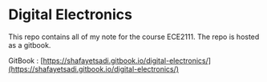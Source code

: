 # Digital Electronics

This repo contains all of my note for the course ECE2111. The repo is hosted as a gitbook.

GitBook : [https://shafayetsadi.gitbook.io/digital-electronics/](https://shafayetsadi.gitbook.io/digital-electronics/)
